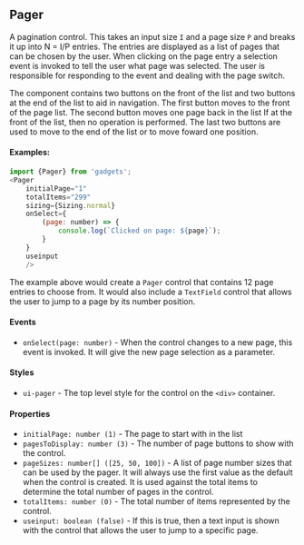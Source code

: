 <a name="module_Pager"></a>

## Pager
A pagination control.  This takes an input size `I` and a page size `P`
and breaks it up into N = I/P entries.  The entries are displayed as a
list of pages that can be chosen by the user.  When clicking on the page
entry a selection event is invoked to tell the user what page was selected.
The user is responsible for responding to the event and dealing with the
page switch.

The component contains two buttons on the front of the list and two buttons
at the end of the list to aid in navigation.  The first button moves to the
front of the page list.  The second button moves one page back in the list
If at the front of the list, then no operation is performed.  The last two
buttons are used to move to the end of the list or to move foward one
position.

#### Examples:

```javascript
import {Pager} from 'gadgets';
<Pager
    initialPage="1"
    totalItems="299"
    sizing={Sizing.normal}
    onSelect={
        (page: number) => {
            console.log(`Clicked on page: ${page}`);
        }
    }
    useinput
    />
```

The example above would create a `Pager` control that contains 12 page
entries to choose from.  It would also include a `TextField` control that
allows the user to jump to a page by its number position.

#### Events
- `onSelect(page: number)` - When the control changes to a new page, this
event is invoked.  It will give the new page selection as a parameter.

#### Styles
- `ui-pager` - The top level style for the control on the `<div>` container.

#### Properties
- `initialPage: number (1)` - The page to start with in the list
- `pagesToDisplay: number (3)` - The number of page buttons to show with
the control.
- `pageSizes: number[] ([25, 50, 100])` - A list of page number sizes that
can be used by the pager.  It will always use the first value as the default
when the control is created.  It is used against the total items to
determine the total number of pages in the control.
- `totalItems: number (0)` - The total number of items represented by the
control.
- `useinput: boolean (false)` - If this is true, then a text input is shown
with the control that allows the user to jump to a specific page.

